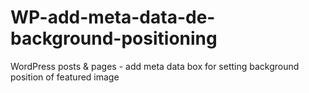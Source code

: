 # WP-add-meta-data-de-background-positioning
WordPress posts &amp; pages - add meta data box for setting background position of featured image
